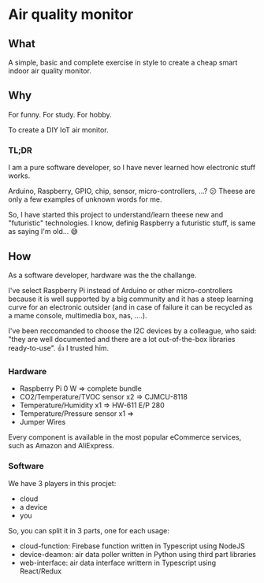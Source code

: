 # Air quality monitor

## What

A simple, basic and complete exercise in style to create a cheap smart indoor air quality monitor.

## Why

For funny. For study. For hobby.

To create a DIY IoT air monitor.

### TL;DR

I am a pure software developer, so I have never learned how electronic stuff works.

Arduino, Raspberry, GPIO, chip, sensor, micro-controllers, ...? :confused: Theese are only a few examples of unknown words for me.

So, I have started this project to understand/learn theese new and "futuristic" technologies. 
I know, definig Raspberry a futuristic stuff, is same as saying  I'm old... :sweat_smile:

## How

As a software developer, hardware was the the challange.

I've  select Raspberry Pi instead of Arduino or other micro-controllers because it is well supported by a big community and it has a steep learning curve for an electronic outsider (and in case of failure it can be recycled as a mame console, multimedia box, nas, ....).

I've been reccomanded to choose the I2C devices by a colleague, who said: "they are well documented and there are a lot out-of-the-box libraries ready-to-use". :+1: I trusted him.

### Hardware

- Raspberry Pi 0 W => complete bundle
- CO2/Temperature/TVOC sensor x2 => CJMCU-8118
- Temperature/Humidity x1 => HW-611 E/P 280
- Temperature/Pressure sensor x1 => 
- Jumper Wires

Every component is available in the most popular eCommerce services,  such as Amazon and AliExpress.

### Software

We have 3 players in this procjet:
- cloud
- a device
- you

So, you can split it in 3 parts, one for each usage:
- cloud-function: Firebase function written in Typescript using NodeJS
- device-deamon: air data poller written in Python using third part libraries
- web-interface: air data interface writtern in Typescript using React/Redux